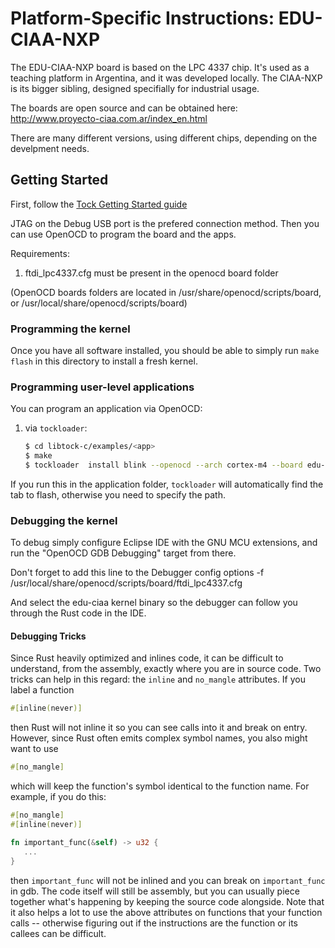 Platform-Specific Instructions: EDU-CIAA-NXP
===================================

The EDU-CIAA-NXP board is based on the LPC 4337 chip.
It's used as a teaching platform in Argentina, and it was
developed locally. The CIAA-NXP is its bigger sibling, designed
specifially for industrial usage.

The boards are open source and can be obtained here: http://www.proyecto-ciaa.com.ar/index_en.html

There are many different versions, using different chips, depending on the
develpment needs.

## Getting Started

First, follow the [Tock Getting Started guide](../../doc/Getting_Started.md)

JTAG on the Debug USB port is the prefered connection method.
Then you can use OpenOCD to program the board and the apps.

Requirements:
1. ftdi_lpc4337.cfg must be present in the openocd board folder 

(OpenOCD boards folders are located in /usr/share/openocd/scripts/board,
or /usr/local/share/openocd/scripts/board)

### Programming the kernel

Once you have all software installed, you should be able to simply run
`make flash` in this directory to install a fresh kernel.

### Programming user-level applications

You can program an application via OpenOCD:
 1. via `tockloader`:

    ```bash
    $ cd libtock-c/examples/<app>
    $ make
    $ tockloader  install blink --openocd --arch cortex-m4 --board edu-ciaa --openocd-board ftdi_lpc4337.cfg
    ```


If you run this in the application folder, `tockloader` will automatically
find the tab to flash, otherwise you need to specify the path.

### Debugging the kernel

To debug simply configure Eclipse IDE with the GNU MCU extensions, and run
the "OpenOCD GDB Debugging" target from there.

Don't forget to add this line to the Debugger config options
-f /usr/local/share/openocd/scripts/board/ftdi_lpc4337.cfg

And select the edu-ciaa kernel binary so the debugger can follow you
through the Rust code in the IDE.


#### Debugging Tricks

Since Rust heavily optimized and inlines code, it can be difficult to
understand, from the assembly, exactly where you are in source code. Two
tricks can help in this regard: the ``inline`` and ``no_mangle`` attributes. If you label a function

```rust
#[inline(never)]
```

then Rust will not inline it so you can see calls into it and break on
entry. However, since Rust often emits complex symbol names, you also
might want to use

```rust
#[no_mangle]
```

which will keep the function's symbol identical to the function name.
For example, if you do this:

```rust
#[no_mangle]
#[inline(never)]

fn important_func(&self) -> u32 {
   ...
}
```

then `important_func` will not be inlined and you can break on
`important_func` in gdb. The code itself will still be assembly, but
you can usually piece together what's happening by keeping the source
code alongside. Note that it also helps a lot to use the above
attributes on functions that your function calls -- otherwise figuring
out if the instructions are the function or its callees can be
difficult.
